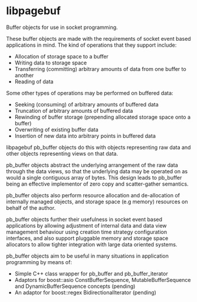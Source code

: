 libpagebuf
==========

Buffer objects for use in socket programming.

These buffer objects are made with the requirements of socket event based
applications in mind.  The kind of operations that they support include:
- Allocation of storage space to a buffer
- Writing data to storage space
- Transferring (committing) arbitrary amounts of data from one buffer to
  another
- Reading of data

Some other types of operations may be performed on buffered data:
- Seeking (consuming) of arbitrary amounts of buffered data
- Truncation of arbitrary amounts of buffered data
- Rewinding of buffer storage (prepending allocated storage space onto a
  buffer)
- Overwriting of existing buffer data
- Insertion of new data into arbitrary points in buffered data

libpagebuf pb_buffer objects do this with objects representing raw data
and other objects representing views on that data.

pb_buffer objects abstract the underlying arrangement of the raw data through
the data views, so that the underlying data may be operated on as would a
single contiguous array of bytes.  This design leads to pb_buffer being an
effective implementor of zero copy and scatter-gather semantics.

pb_buffer objects also perform resource allocation and de-allocation of
internally managed objects, and storage space (e.g memory) resources on
behalf of the author.

pb_buffer objects further their usefulness in socket event based applications
by allowing adjustment of internal data and data view management behaviour
using creation time strategy configuration interfaces, and also support
pluggable memory and storage space allocators to allow tighter integration
with large data oriented systems.

pb_buffer objects aim to be useful in many situations in application
programming by means of:
- Simple C++ class wrapper for pb_buffer and pb_buffer_iterator
- Adaptors for boost::asio ConstBufferSequence, MutableBufferSequence and
  DynamicBufferSequence concepts (pending)
- An adaptor for boost::regex BidirectionalIterator (pending)
